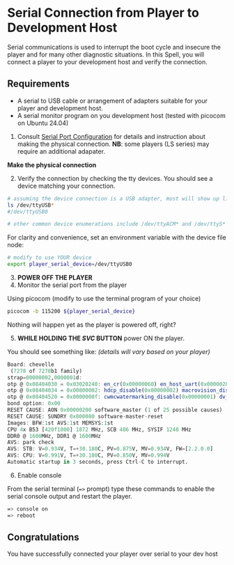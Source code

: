 # Serial Connection from Player to Development Host

Serial communications is used to interrupt the boot cycle and insecure the player and for many other diagnostic situations. In this Spell, you will connect a player to your development host and verify the connection.

## Requirements

* A serial to USB cable or arrangement of adapters suitable for your player and development host.
* A serial monitor program on you development host (tested with picocom on Ubuntu 24.04)

1. Consult [Serial Port Configuration](https://docs.brightsign.biz/advanced/serial-port-configuration) for details and instruction about making the physical connection.  **NB**: some players (LS series) may require an additional adapater.

**Make the physical connection**

2. Verify the connection by checking the tty devices. You should see a device matching your connection.

```bash
# assuming the device connection is a USB adapter, most will show up like this
ls /dev/ttyUSB*
#/dev/ttyUSB0

# other common device enumerations include /dev/ttyACM* and /dev/ttyS*
```

For clarity and convenience, set an environment variable with the device file node:

```bash
# modify to use YOUR device
export player_serial_device=/dev/ttyUSB0
```

3. **POWER OFF THE PLAYER**
4. Monitor the serial port from the player

Using picocom (modify to use the terminal program of your choice)

```bash
picocom -b 115200 ${player_serial_device}
```

Nothing will happen yet as the player is powered off, right?

5. __WHILE HOLDING THE _SVC_ BUTTON__ power ON the player.

You should see something like:
_(details will vary based on your player)_

```jl
Board: chevelle
 (7278 of 7278b1 family)
strap=00000002,0000001d:
otp @ 0x08404030 = 0x03020240: en_cr(0x00000060) en_host_uart(0x00000200) hdcp22_disable(0x02000000) v7_map_sel_src(0x00020000) vmxwatermarking_disable(0x01000000)
otp @ 0x08404034 = 0x00800002: hdcp_disable(0x00000002) macrovision_disable(0x00800000)
otp @ 0x08404520 = 0x0000000f: cwmcwatermarking_disable(0x00000001) dv_hdr_disable(0x00000002) tc_hdr_disable(0x00000004) tc_itm_disable(0x00000008)
bond option: 0x00
RESET CAUSE: AON 0x00000200 software_master (1 of 25 possible causes)
RESET CAUSE: SUNDRY 0x000080 software-master-reset
Images: BFW:1st AVS:1st MEMSYS:1st
CPU 4x B53 [420f1000] 1872 MHz, SCB 486 MHz, SYSIF 1248 MHz
DDR0 @ 1600MHz, DDR1 @ 1600MHz
AVS: park check
AVS: STB: V=0.934V, T=+30.180C, PV=0.875V, MV=0.934V, FW=[2.2.0.0]
AVS: CPU: V=0.991V, T=+30.180C, PV=0.850V, MV=0.994V
Automatic startup in 3 seconds, press Ctrl-C to interrupt.
```

6.  Enable console

From the serial terminal (`=>` prompt) type these commands to enable the serial console output and restart the player.

```bash
=> console on
=> reboot
```

## Congratulations

You have successfully connected your player over serial to your dev host
